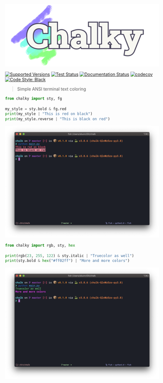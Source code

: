 ![Chalky](docs/source/_static/assets/img/Chalky.png)

[![Supported Versions](https://img.shields.io/pypi/pyversions/chalky.svg)](https://pypi.org/project/chalky/)
[![Test Status](https://github.com/stephen-bunn/chalky/workflows/Test%20Package/badge.svg)](https://github.com/stephen-bunn/chalky)
[![Documentation Status](https://readthedocs.org/projects/chalky/badge/?version=latest)](https://chalky.readthedocs.io/)
[![codecov](https://codecov.io/gh/stephen-bunn/chalky/branch/master/graph/badge.svg?token=G3KRpTeg5J)](https://codecov.io/gh/stephen-bunn/chalky)
[![Code Style: Black](https://img.shields.io/badge/code%20style-black-000000.svg)](https://github.com/ambv/black)

> Simple ANSI terminal text coloring

```python
from chalky import sty, fg

my_style = sty.bold & fg.red
print(my_style | "This is red on black")
print(my_style.reverse | "This is black on red")
```

![Basic Colors](docs/source/_static/assets/img/basic.png)

```python
from chalky import rgb, sty, hex

print(rgb(23, 255, 122) & sty.italic | "Truecolor as well")
print(sty.bold & hex("#ff02ff") | "More and more colors")
```

![True Colors](docs/source/_static/assets/img/truecolor.png)
